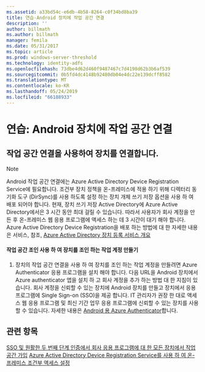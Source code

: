 ```yaml
---
ms.assetid: a33bd54c-e6db-4b58-8264-c0f34bd8ba39
title: 연습-Android 장치에 작업 공간 연결
description: ''
author: billmath
ms.author: billmath
manager: femila
ms.date: 05/31/2017
ms.topic: article
ms.prod: windows-server-threshold
ms.technology: identity-adfs
ms.openlocfilehash: 73dbe4d62d460f9487467c7d4198d62b3b6af539
ms.sourcegitcommit: 0b5fd4dc4148b92480db04e4dc22e139dcff8582
ms.translationtype: MT
ms.contentlocale: ko-KR
ms.lasthandoff: 05/24/2019
ms.locfileid: "66188933"
---
```

# <a name="walkthrough-workplace-join-to-an-android-device"></a>연습: Android 장치에 작업 공간 연결



## <a name="join-your-device-with-workplace-join"></a>작업 공간 연결을 사용하여 장치를 연결합니다.

> [!NOTE]
> Android 작업 공간 연결에는 Azure Active Directory Device Registration Service에 필요합니다. 조건부 장치 정책을 온-프레미스에 적용 하기 위해 디렉터리 동기화 도구 (DirSync)를 사용 하도록 설정 하는 장치 개체 쓰기 저장 옵션을 사용 하 여 배포 되어야 합니다. 현재, 장치 쓰기 저장 Active Directory에 Azure Active Directory에서은 3 시간 동안 최대 걸릴 수 있습니다. 따라서 사용자가 회사 계정을 만든 후 온-프레미스 웹 응용 프로그램에 액세스 하는 데 3 시간이 대기 해야 합니다. Azure Active Directory Device Registration을 배포 하는 방법에 대 한 자세한 내용은 서비스, 참조, [Azure Active Directory 장치 등록 서비스 개요](https://msdn.microsoft.com/library/azure/dn788908.aspx)

#### <a name="create-a-work-account-that-joins-your-device-with-workplace-join"></a>작업 공간 조인 사용 하 여 장치를 조인 하는 작업 계정 만들기

1.  장치의 작업 공간 연결을 사용 하 여 장치를 조인 하는 작업 계정을 만들려면 Azure Authenticator 응용 프로그램을 설치 해야 합니다. 다음 URL을 Android 장치에서 Azure authenticator 앱을 설치 하 고 회사 계정을 추가 하는 방법 대 한 지침이 있습니다. 회사 계정을 신뢰할 수 있는 장치에 Android 장치를 만들고 장치에서 응용 프로그램에 Single Sign-on (SSO)을 제공 합니다. IT 관리자가 권장 한 대로 액세스 웹 응용 프로그램 및 최신 기간 업무 응용 프로그램에 신뢰할 수 있는 장치를 사용할 수 있습니다. 자세한 내용은 [Android 용 Azure Authenticator](https://docs.microsoft.com/azure/multi-factor-authentication/end-user/microsoft-authenticator-app-how-to)합니다.

## <a name="see-also"></a>관련 항목
[SSO 및 원활한 두 번째 단계 인증에서 회사 응용 프로그램에 대 한 모든 장치에서 작업 공간 가입](Join-to-Workplace-from-Any-Device-for-SSO-and-Seamless-Second-Factor-Authentication-Across-Company-Applications.md)
[Azure Active Directory Device Registration Service를 사용 하 여 온-프레미스 조건부 액세스 설정](https://docs.microsoft.com/azure/active-directory/active-directory-device-registration-on-premises-setup)



